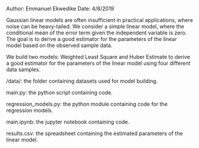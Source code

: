 Author: Emmanuel Ekwedike
Date: 4/8/2019

Gaussian linear models are often insufficient in practical applications, where noise can be heavy-tailed. We consider a simple linear model, where the conditional mean of the error term given the independent variable is zero. The goal is to derive a good estimator for the parameters of the linear model based on the observed sample data. 

We build two models: Weighted Least Square and Huber Estimate to derive a good estimator for the parameters of the linear model using four different data samples. 

/data/: the folder containing datasets used for model building.

main.py: the python script containing code.

regression_models.py: the python module containing code for the regression models.

main.ipynb: the jupyter notebook containing code.

results.csv: the spreadsheet containing the estimated parameters of the linear model.